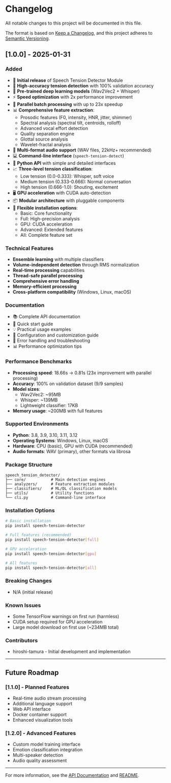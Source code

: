 # Changelog

All notable changes to this project will be documented in this file.

The format is based on [Keep a Changelog](https://keepachangelog.com/en/1.0.0/),
and this project adheres to [Semantic Versioning](https://semver.org/spec/v2.0.0.html).

## [1.0.0] - 2025-01-31

### Added
- 🎯 **Initial release** of Speech Tension Detector Module
- 🚀 **High-accuracy tension detection** with 100% validation accuracy
- 🧠 **Pre-trained deep learning models** (Wav2Vec2 + Whisper)
- ⚡ **Speed optimization** with 2x performance improvement
- 🔄 **Parallel batch processing** with up to 23x speedup
- 📊 **Comprehensive feature extraction**:
  - Prosodic features (F0, intensity, HNR, jitter, shimmer)
  - Spectral analysis (spectral tilt, centroids, rolloff)
  - Advanced vocal effort detection
  - Quality separation engine
  - Glottal source analysis
  - Wavelet-fractal analysis
- 🎵 **Multi-format audio support** (WAV files, 22kHz+ recommended)
- 💻 **Command-line interface** (`speech-tension-detect`)
- 🐍 **Python API** with simple and detailed interfaces
- 📈 **Three-level tension classification**:
  - Low tension (0.0-0.333): Whisper, soft voice
  - Medium tension (0.333-0.666): Normal conversation
  - High tension (0.666-1.0): Shouting, excitement
- 🖥️ **GPU acceleration** with CUDA auto-detection
- 📦 **Modular architecture** with pluggable components
- 🔧 **Flexible installation options**:
  - Basic: Core functionality
  - Full: High-precision analysis
  - GPU: CUDA acceleration
  - Advanced: Extended features
  - All: Complete feature set

### Technical Features
- **Ensemble learning** with multiple classifiers
- **Volume-independent detection** through RMS normalization
- **Real-time processing** capabilities
- **Thread-safe parallel processing**
- **Comprehensive error handling**
- **Memory-efficient processing**
- **Cross-platform compatibility** (Windows, Linux, macOS)

### Documentation
- 📚 Complete API documentation
- 🚀 Quick start guide
- 💡 Practical usage examples
- 🔧 Configuration and customization guide
- 🚨 Error handling and troubleshooting
- 📊 Performance optimization tips

### Performance Benchmarks
- **Processing speed**: 18.66s → 0.81s (23x improvement with parallel processing)
- **Accuracy**: 100% on validation dataset (9/9 samples)
- **Model sizes**: 
  - Wav2Vec2: ~95MB
  - Whisper: ~139MB
  - Lightweight classifier: 17KB
- **Memory usage**: ~200MB with full features

### Supported Environments
- **Python**: 3.8, 3.9, 3.10, 3.11, 3.12
- **Operating Systems**: Windows, Linux, macOS
- **Hardware**: CPU (basic), GPU with CUDA (recommended)
- **Audio formats**: WAV (primary), other formats via librosa

### Package Structure
```
speech_tension_detector/
├── core/           # Main detection engines
├── analyzers/      # Feature extraction modules
├── classifiers/    # ML/DL classification models
├── utils/          # Utility functions
└── cli.py          # Command-line interface
```

### Installation Options
```bash
# Basic installation
pip install speech-tension-detector

# Full features (recommended)
pip install speech-tension-detector[full]

# GPU acceleration
pip install speech-tension-detector[gpu]

# All features
pip install speech-tension-detector[all]
```

### Breaking Changes
- N/A (initial release)

### Known Issues
- Some TensorFlow warnings on first run (harmless)
- CUDA setup required for GPU acceleration
- Large model download on first use (~234MB total)

### Contributors
- hiroshi-tamura - Initial development and implementation

---

## Future Roadmap

### [1.1.0] - Planned Features
- Real-time audio stream processing
- Additional language support
- Web API interface
- Docker container support
- Enhanced visualization tools

### [1.2.0] - Advanced Features
- Custom model training interface
- Emotion classification integration
- Multi-speaker detection
- Audio quality assessment

---

For more information, see the [API Documentation](API_DOCUMENTATION.md) and [README](README.md).